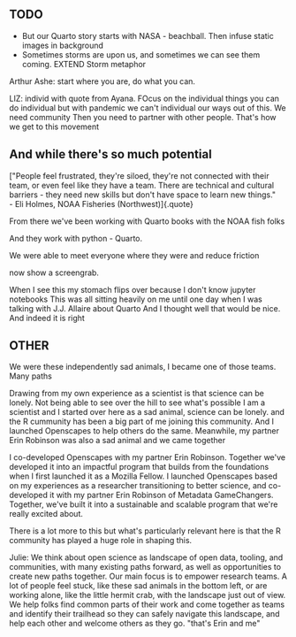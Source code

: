 ## TODO

- But our Quarto story starts with NASA - beachball. Then infuse static images in background
- Sometimes storms are upon us, and sometimes we can see them coming. EXTEND Storm metaphor



Arthur Ashe: start where you are, do what you can.

LIZ: individ with quote from Ayana. FOcus on the individual things you can do individual but with pandemic we can't individual our ways out of this. We need community Then you need to partner with other people. That's how we get to this movement


## And while there's so much potential

["People feel frustrated, they're siloed, they're not connected with their team, or even feel like they have a team. There are technical and cultural barriers - they need new skills but don't have space to learn new things." <br>- Eli Holmes, NOAA Fisheries (Northwest)]{.quote}


From there we've been working with Quarto books with the NOAA fish folks



And they work with python - Quarto. 

We were able to meet everyone where they were and reduce friction

now show a screengrab.

When I see this my stomach flips over because I don't know jupyter notebooks
This was all sitting heavily on me until one day when I was talking with J.J. Allaire about Quarto And I thought well that would be nice.
And indeed it is right




## OTHER


We were these independently sad animals, I became one of those teams. Many paths

Drawing from my own experience as a scientist is that science can be lonely. Not being able to see over the hill to see what's possible I am a scientist and I started over here as a sad animal, science can be lonely. and the R cummunity has been a big part of me joining this community. And I launched Openscapes to help others do the same. Meanwhile, my partner Erin Robinson was also a sad animal and we came together


I co-developed Openscapes with my partner Erin Robinson. Together we've developed it into an impactful program that builds from the foundations when I first launched it as a Mozilla Fellow. I launched Openscapes based on my experiences as a researcher transitioning to better science, and co-developed it with my partner Erin Robinson of Metadata GameChangers. Together, we've built it into a sustainable and scalable program that we're really excited about.

There is a lot more to this but what's particularly relevant here is that the R community has played a huge role in shaping this.

Julie: We think about open science as landscape of open data, tooling, and communities, with many existing paths forward, as well as opportunities to create new paths together. Our main focus is to empower research teams. A lot of people feel stuck, like these sad animals in the bottom left, or are working alone, like the little hermit crab, with the landscape just out of view. We help folks find common parts of their work and come together as teams and identify their trailhead so they can safely navigate this landscape, and help each other and welcome others as they go. "that's Erin and me" 
